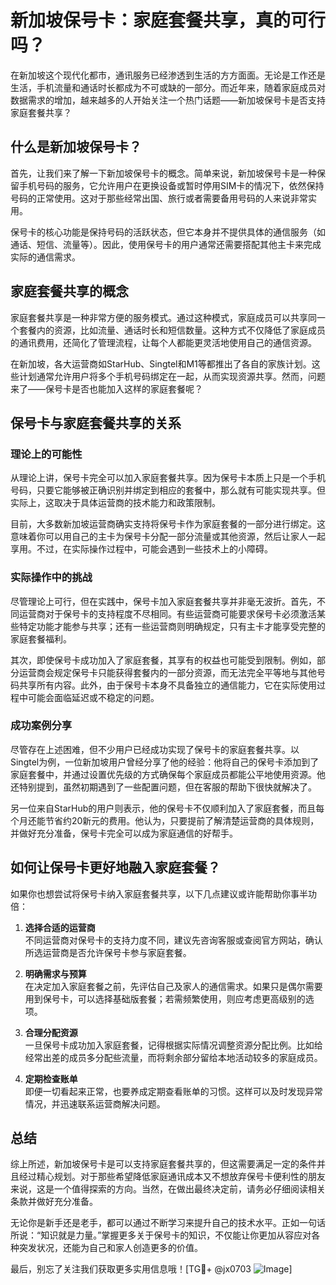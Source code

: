 # 新加坡保号卡：家庭套餐共享，真的可行吗？

在新加坡这个现代化都市，通讯服务已经渗透到生活的方方面面。无论是工作还是生活，手机流量和通话时长都成为不可或缺的一部分。而近年来，随着家庭成员对数据需求的增加，越来越多的人开始关注一个热门话题——新加坡保号卡是否支持家庭套餐共享？

## 什么是新加坡保号卡？

首先，让我们来了解一下新加坡保号卡的概念。简单来说，新加坡保号卡是一种保留手机号码的服务，它允许用户在更换设备或暂时停用SIM卡的情况下，依然保持号码的正常使用。这对于那些经常出国、旅行或者需要备用号码的人来说非常实用。

保号卡的核心功能是保持号码的活跃状态，但它本身并不提供具体的通信服务（如通话、短信、流量等）。因此，使用保号卡的用户通常还需要搭配其他主卡来完成实际的通信需求。

## 家庭套餐共享的概念

家庭套餐共享是一种非常方便的服务模式。通过这种模式，家庭成员可以共享同一个套餐内的资源，比如流量、通话时长和短信数量。这种方式不仅降低了家庭成员的通讯费用，还简化了管理流程，让每个人都能更灵活地使用自己的通信资源。

在新加坡，各大运营商如StarHub、Singtel和M1等都推出了各自的家族计划。这些计划通常允许用户将多个手机号码绑定在一起，从而实现资源共享。然而，问题来了——保号卡是否也能加入这样的家庭套餐呢？

## 保号卡与家庭套餐共享的关系

### 理论上的可能性

从理论上讲，保号卡完全可以加入家庭套餐共享。因为保号卡本质上只是一个手机号码，只要它能够被正确识别并绑定到相应的套餐中，那么就有可能实现共享。但实际上，这取决于具体运营商的技术能力和政策限制。

目前，大多数新加坡运营商确实支持将保号卡作为家庭套餐的一部分进行绑定。这意味着你可以用自己的主卡为保号卡分配一部分流量或其他资源，然后让家人一起享用。不过，在实际操作过程中，可能会遇到一些技术上的小障碍。

### 实际操作中的挑战

尽管理论上可行，但在实践中，保号卡加入家庭套餐共享并非毫无波折。首先，不同运营商对于保号卡的支持程度不尽相同。有些运营商可能要求保号卡必须激活某些特定功能才能参与共享；还有一些运营商则明确规定，只有主卡才能享受完整的家庭套餐福利。

其次，即使保号卡成功加入了家庭套餐，其享有的权益也可能受到限制。例如，部分运营商会规定保号卡只能获得套餐内的一部分资源，而无法完全平等地与其他号码共享所有内容。此外，由于保号卡本身不具备独立的通信能力，它在实际使用过程中可能会面临延迟或不稳定的问题。

### 成功案例分享

尽管存在上述困难，但不少用户已经成功实现了保号卡的家庭套餐共享。以Singtel为例，一位新加坡用户曾经分享了他的经验：他将自己的保号卡添加到了家庭套餐中，并通过设置优先级的方式确保每个家庭成员都能公平地使用资源。他还特别提到，虽然初期遇到了一些配置问题，但在客服的帮助下很快就解决了。

另一位来自StarHub的用户则表示，他的保号卡不仅顺利加入了家庭套餐，而且每个月还能节省约20新元的费用。他认为，只要提前了解清楚运营商的具体规则，并做好充分准备，保号卡完全可以成为家庭通信的好帮手。

## 如何让保号卡更好地融入家庭套餐？

如果你也想尝试将保号卡纳入家庭套餐共享，以下几点建议或许能帮助你事半功倍：

1. **选择合适的运营商**  
   不同运营商对保号卡的支持力度不同，建议先咨询客服或查阅官方网站，确认所选运营商是否允许保号卡参与家庭套餐。

2. **明确需求与预算**  
   在决定加入家庭套餐之前，先评估自己及家人的通信需求。如果只是偶尔需要用到保号卡，可以选择基础版套餐；若需频繁使用，则应考虑更高级别的选项。

3. **合理分配资源**  
   一旦保号卡成功加入家庭套餐，记得根据实际情况调整资源分配比例。比如给经常出差的成员多分配些流量，而将剩余部分留给本地活动较多的家庭成员。

4. **定期检查账单**  
   即便一切看起来正常，也要养成定期查看账单的习惯。这样可以及时发现异常情况，并迅速联系运营商解决问题。

## 总结

综上所述，新加坡保号卡是可以支持家庭套餐共享的，但这需要满足一定的条件并且经过精心规划。对于那些希望降低家庭通讯成本又不想放弃保号卡便利性的朋友来说，这是一个值得探索的方向。当然，在做出最终决定前，请务必仔细阅读相关条款并做好充分准备。

无论你是新手还是老手，都可以通过不断学习来提升自己的技术水平。正如一句话所说：“知识就是力量。”掌握更多关于保号卡的知识，不仅能让你更加从容应对各种突发状况，还能为自己和家人创造更多的价值。

最后，别忘了关注我们获取更多实用信息哦！[TG💪+ @jx0703 ![Image](https://github.com/user-attachments/assets/dbca1d08-cadb-493c-b0ec-ad6f7a83f270)]
